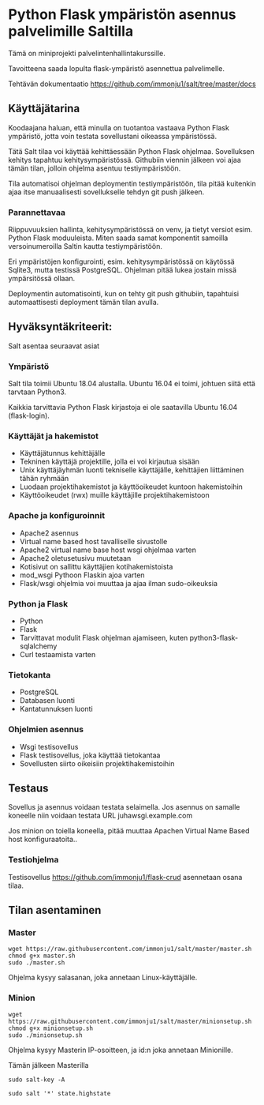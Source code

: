 # Python Flask ympäristön asennus palvelimille Saltilla

Tämä on miniprojekti palvelintenhallintakurssille.

Tavoitteena saada lopulta flask-ympäristö asennettua palvelimelle.

Tehtävän dokumentaatio https://github.com/immonju1/salt/tree/master/docs

## Käyttäjätarina

Koodaajana haluan, että minulla on tuotantoa vastaava Python Flask ympäristö, jotta voin testata sovellustani oikeassa ympäristössä.

Tätä Salt tilaa voi käyttää kehittäessään Python Flask ohjelmaa. Sovelluksen kehitys tapahtuu kehitysympäristössä. Githubiin viennin jälkeen voi ajaa tämän tilan, jolloin ohjelma asentuu testiympäristöön.

Tila automatisoi ohjelman deploymentin testiympäristöön, tila pitää kuitenkin ajaa itse manuaalisesti sovellukselle tehdyn git push jälkeen.

### Parannettavaa

Riippuvuuksien hallinta, kehitysympäristössä on venv, ja tietyt versiot esim. Python Flask moduuleista. Miten saada samat komponentit samoilla versoinumeroilla Saltin kautta testiympäristöön.

Eri ympäristöjen konfigurointi, esim. kehitysympäristössä on käytössä Sqlite3, mutta testissä PostgreSQL. Ohjelman pitää lukea jostain missä ympärsitössä ollaan.

Deploymentin automatisointi, kun on tehty git push githubiin, tapahtuisi automaattisesti deployment tämän tilan avulla.

## Hyväksyntäkriteerit:

Salt asentaa seuraavat asiat

### Ympäristö

Salt tila toimii Ubuntu 18.04 alustalla. Ubuntu 16.04 ei toimi, johtuen siitä että tarvtaan Python3. 

Kaikkia tarvittavia Python Flask kirjastoja ei ole saatavilla Ubuntu 16.04 (flask-login).

### Käyttäjät ja hakemistot

- Käyttäjätunnus kehittäjälle
- Tekninen käyttäjä projektille, jolla ei voi kirjautua sisään
- Unix käyttäjäyhmän luonti tekniselle käyttäjälle, kehittäjien liittäminen tähän ryhmään
- Luodaan projektihakemistot ja käyttöoikeudet kuntoon hakemistoihin
- Käyttöoikeudet (rwx) muille käyttäjille projektihakemistoon

### Apache ja konfiguroinnit

- Apache2 asennus
- Virtual name based host tavalliselle sivustolle
- Apache2 virtual name base host wsgi ohjelmaa varten
- Apache2 oletusetusivu muutetaan
- Kotisivut on sallittu käyttäjien kotihakemistoista
- mod_wsgi Pythoon Flaskin ajoa varten
- Flask/wsgi ohjelmia voi muuttaa ja ajaa ilman sudo-oikeuksia

### Python ja Flask

- Python
- Flask
- Tarvittavat modulit Flask ohjelman ajamiseen, kuten python3-flask-sqlalchemy
- Curl testaamista varten

### Tietokanta
  
- PostgreSQL
- Databasen luonti
- Kantatunnuksen luonti

### Ohjelmien asennus
- Wsgi testisovellus
- Flask testisovellus, joka käyttää tietokantaa
- Sovellusten siirto oikeisiin projektihakemistoihin

## Testaus

Sovellus ja asennus voidaan testata selaimella. Jos asennus on samalle koneelle niin voidaan testata URL juhawsgi.example.com

Jos minion on toiella koneella, pitää muuttaa Apachen Virtual Name Based host konfiguraatoita..

### Testiohjelma

Testisovellus https://github.com/immonju1/flask-crud asennetaan osana tilaa.

## Tilan asentaminen

### Master

```
wget https://raw.githubusercontent.com/immonju1/salt/master/master.sh
chmod g+x master.sh
sudo ./master.sh
```

Ohjelma kysyy salasanan, joka annetaan Linux-käyttäjälle.

### Minion
```
wget https://raw.githubusercontent.com/immonju1/salt/master/minionsetup.sh
chmod g+x minionsetup.sh
sudo ./minionsetup.sh
```
Ohjelma kysyy Masterin IP-osoitteen, ja id:n joka annetaan Minionille.

Tämän jälkeen Masterilla

```
sudo salt-key -A
```
```
sudo salt '*' state.highstate
```


